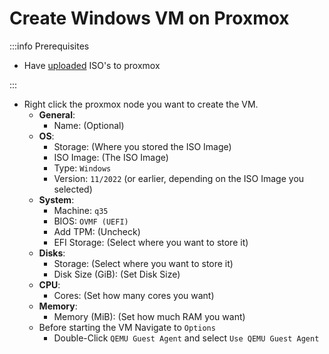 # Create Windows VM on Proxmox

:::info Prerequisites

- Have [uploaded](./upload-iso) ISO's to proxmox

:::

- Right click the proxmox node you want to create the VM.
	- **General**:
		- Name: (Optional)
	- **OS**:
		- Storage: (Where you stored the ISO Image)
		- ISO Image: (The ISO Image)
		- Type: `Windows`
		- Version: `11/2022` (or earlier, depending on the ISO Image you selected)
	- **System**:
		- Machine: `q35`
		- BIOS: `OVMF (UEFI)`
		- Add TPM: (Uncheck)
		- EFI Storage: (Select where you want to store it)
	- **Disks**:
		- Storage: (Select where you want to store it)
		- Disk Size (GiB): (Set Disk Size)
	- **CPU**:
		- Cores: (Set how many cores you want)
	- **Memory**:
		- Memory (MiB): (Set how much RAM you want)
	- Before starting the VM Navigate to `Options`
		- Double-Click `QEMU Guest Agent` and select `Use QEMU Guest Agent`
